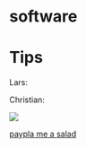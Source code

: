 # software

# Tips

Lars:

Christian:

<a href="https://www.buymeacoffee.com/c.mz"><img src="https://img.buymeacoffee.com/button-api/?text=Buy me a salad&emoji=🥗&slug=c.mz&button_colour=40DCA5&font_colour=ffffff&font_family=Cookie&outline_colour=000000&coffee_colour=FFDD00" /></a>

[paypla me a salad]([https://www.google.com](https://www.paypal.com/paypalme/christianmueller659)https://www.paypal.com/paypalme/christianmueller659)
